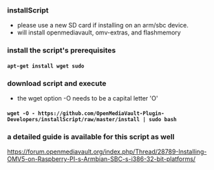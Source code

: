 ### installScript
- please use a new SD card if installing on an arm/sbc device.
- will install openmediavault, omv-extras, and flashmemory

### install the script's prerequisites
#### `apt-get install wget sudo`

### download script and execute
- the wget option -O needs to be a capital letter 'O'
#### `wget -O - https://github.com/OpenMediaVault-Plugin-Developers/installScript/raw/master/install | sudo bash`

### a detailed guide is available for this script as well
https://forum.openmediavault.org/index.php/Thread/28789-Installing-OMV5-on-Raspberry-PI-s-Armbian-SBC-s-i386-32-bit-platforms/
